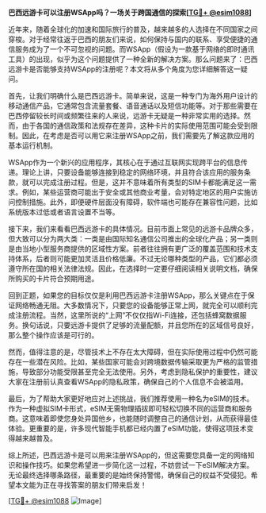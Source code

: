 **巴西远游卡可以注册WSApp吗？一场关于跨国通信的探索[[TG💪+ @esim1088](https://t.me/s/esim1088)]**

近年来，随着全球化的加速和国际旅行的普及，越来越多的人选择在不同国家之间穿梭。对于经常往返于巴西的朋友们来说，如何保持与国内的联系、享受便捷的通信服务成为了一个不可忽视的问题。而WSApp（假设为一款基于网络的即时通讯工具）的出现，似乎为这个问题提供了一种全新的解决方案。那么问题来了：巴西远游卡是否能够支持WSApp的注册呢？本文将从多个角度为您详细解答这一疑问。

首先，让我们明确什么是巴西远游卡。简单来说，这是一种专门为海外用户设计的移动通信产品，它通常包含流量套餐、语音通话以及短信功能等。对于那些需要在巴西停留较长时间或频繁往来的人来说，远游卡无疑是一种非常实用的选择。然而，由于各国的通信政策和法规存在差异，这种卡片的实际使用范围可能会受到限制。因此，在考虑是否可以用它来注册WSApp之前，我们需要先了解这款应用的基本运行机制。

WSApp作为一个新兴的应用程序，其核心在于通过互联网实现跨平台的信息传递。理论上讲，只要设备能够连接到稳定的网络环境，并且符合该应用的服务条款，就可以完成注册过程。但是，这并不意味着所有类型的SIM卡都能满足这一需求。例如，某些运营商可能出于安全或其他商业考量，会对特定地区的用户实施访问控制措施。此外，即便硬件层面没有障碍，软件端也可能存在兼容性问题，比如系统版本过低或者语言设置不当等。

接下来，我们来看看巴西远游卡的具体情况。目前市面上常见的远游卡品牌众多，但大致可以分为两大类：一类是由国际知名通信公司推出的全球化产品；另一类则是由当地小型服务商提供的区域性方案。前者往往拥有更广泛的覆盖范围和技术支持体系，后者则可能更加灵活且价格低廉。不过无论哪种类型的产品，它们都必须遵守所在国的相关法律法规。因此，在选择时一定要仔细阅读相关说明文档，确保所购买的卡片符合预期用途。

回到正题，如果您的目标仅仅是利用巴西远游卡注册WSApp，那么关键点在于保证网络畅通无阻。大多数情况下，只要您的设备能够正常上网，就完全可以顺利完成注册流程。当然，这里所说的“上网”不仅仅指Wi-Fi连接，还包括蜂窝数据服务。换句话说，只要远游卡提供了足够的流量配额，并且您所在的区域信号良好，那么整个操作应该是可行的。

然而，值得注意的是，尽管技术上不存在太大障碍，但在实际使用过程中仍然可能存在一些潜在风险。比如，某些国家可能会对跨境数据传输采取更为严格的监管措施，导致部分功能受限甚至完全无法使用。另外，考虑到隐私保护的重要性，建议大家在注册前认真查看WSApp的隐私政策，确保自己的个人信息不会被滥用。

最后，为了帮助大家更好地应对上述挑战，我们推荐使用一种名为eSIM的技术。作为一种虚拟SIM卡形式，eSIM无需物理插拔即可轻松切换不同的运营商和服务商。这意味着即使您身处异国他乡，也能随时调整自己的通信计划，从而获得最佳体验。更重要的是，许多现代智能手机都已经内置了eSIM功能，使得这项技术变得越来越普及。

综上所述，巴西远游卡是可以用来注册WSApp的，但这需要您具备一定的网络知识和操作技巧。如果您希望进一步简化这一过程，不妨尝试一下eSIM解决方案。无论最终选择哪条路径，最重要的是始终保持警惕，确保自己的权益不受侵犯。希望本文能为正在寻找答案的朋友们带来启发！

[[TG💪+ @esim1088](https://t.me/s/esim1088) ![Image](https://i.postimg.cc/4NQfJmqS/Snipaste-2025-05-13-00-14-12.png)]